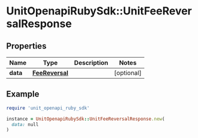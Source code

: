 # UnitOpenapiRubySdk::UnitFeeReversalResponse

## Properties

| Name | Type | Description | Notes |
| ---- | ---- | ----------- | ----- |
| **data** | [**FeeReversal**](FeeReversal.md) |  | [optional] |

## Example

```ruby
require 'unit_openapi_ruby_sdk'

instance = UnitOpenapiRubySdk::UnitFeeReversalResponse.new(
  data: null
)
```

